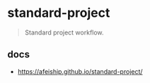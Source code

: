 # standard-project
> Standard project workflow.

## docs
- https://afeiship.github.io/standard-project/
